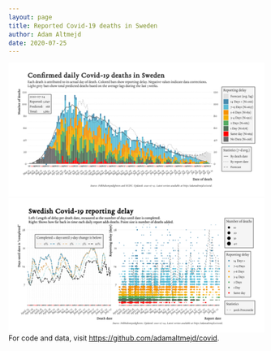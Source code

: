 ```yaml
---
layout: page
title: Reported Covid-19 deaths in Sweden
author: Adam Altmejd
date: 2020-07-25
---
```


![Graph of Swedish Covid-19 deaths with reporting delay.](deaths_lag_sweden_2020-07-25.png "Swedish Covid-19 deaths.")
![Graph of Swedish Covid-19 reporting delay in daily deaths.](lag_trend_sweden_2020-07-25.png "Trend in Swedish Covid-19 mortality reporting delay.")
For code and data, visit <https://github.com/adamaltmejd/covid>.
